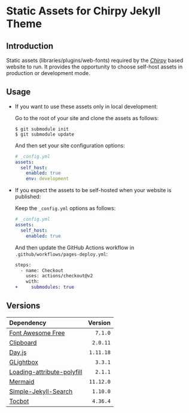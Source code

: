 # Static Assets for Chirpy Jekyll Theme

## Introduction

Static assets (libraries/plugins/web-fonts) required by the [_Chirpy_][chirpy] based website to run. It provides the opportunity to choose self-host assets in production or development mode.

## Usage

- If you want to use these assets only in local development:

  Go to the root of your site and clone the assets as follows:

  ```console
  $ git submodule init
  $ git submodule update
  ```

  And then set your site configuration options:

  ```yml
  # _config.yml
  assets:
    self_host:
      enabled: true
      env: development
  ```

- If you expect the assets to be self-hosted when your website is published:

  Keep the `_config.yml` options as follows:

  ```yml
  # _config.yml
  assets:
    self_host:
      enabled: true
  ```

  And then update the GitHub Actions workflow in `.github/workflows/pages-deploy.yml`:

  ```diff
  steps:
    - name: Checkout
      uses: actions/checkout@v2
      with:
  +     submodules: true
  ```

## Versions

| Dependency                                               |   Version |
| :------------------------------------------------------- | --------: |
| [Font Awesome Free][fontawesome]                         |   `7.1.0` |
| [Clipboard][clipboard]                                   |  `2.0.11` |
| [Day.js][dayjs]                                          | `1.11.18` |
| [GLightbox][glightbox]                                   |   `3.3.1` |
| [Loading-attribute-polyfill][loading-attribute-polyfill] |   `2.1.1` |
| [Mermaid][mermaid]                                       | `11.12.0` |
| [Simple-Jekyll-Search][simple-jekyll-search]             |  `1.10.0` |
| [Tocbot][tocbot]                                         |  `4.36.4` |

[chirpy]: https://github.com/cotes2020/jekyll-theme-chirpy

<!-- deps -->

[fontawesome]: https://fontawesome.com/download
[clipboard]: https://www.jsdelivr.com/package/npm/clipboard
[dayjs]: https://www.jsdelivr.com/package/npm/dayjs
[glightbox]: https://www.jsdelivr.com/package/npm/glightbox
[loading-attribute-polyfill]: https://www.jsdelivr.com/package/npm/loading-attribute-polyfill
[mermaid]: https://www.jsdelivr.com/package/npm/mermaid
[simple-jekyll-search]: https://www.jsdelivr.com/package/npm/simple-jekyll-search
[tocbot]: https://www.jsdelivr.com/package/npm/tocbot
